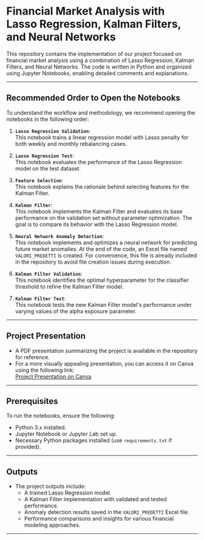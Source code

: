 # Financial Market Analysis with Lasso Regression, Kalman Filters, and Neural Networks

This repository contains the implementation of our project focused on financial market analysis using a combination of Lasso Regression, Kalman Filters, and Neural Networks. The code is written in Python and organized using Jupyter Notebooks, enabling detailed comments and explanations.

---

## Recommended Order to Open the Notebooks

To understand the workflow and methodology, we recommend opening the notebooks in the following order:

1. **`Lasso Regression Validation`**:  
   This notebook trains a linear regression model with Lasso penalty for both weekly and monthly rebalancing cases.

2. **`Lasso Regression Test`**:  
   This notebook evaluates the performance of the Lasso Regression model on the test dataset.

3. **`Feature Selection`**:  
   This notebook explains the rationale behind selecting features for the Kalman Filter.

4. **`Kalman Filter`**:  
   This notebook implements the Kalman Filter and evaluates its base performance on the validation set without parameter optimization. The goal is to compare its behavior with the Lasso Regression model.

5. **`Neural Network Anomaly Detection`**:  
   This notebook implements and optimizes a neural network for predicting future market anomalies. At the end of the code, an Excel file named `VALORI_PREDETTI` is created. For convenience, this file is already included in the repository to avoid file creation issues during execution.

6. **`Kalman Filter Validation`**:  
   This notebook identifies the optimal hyperparameter for the classifier threshold to refine the Kalman Filter model.

7. **`Kalman Filter Test`**:  
   This notebook tests the new Kalman Filter model's performance under varying values of the alpha exposure parameter.

---

## Project Presentation

- A PDF presentation summarizing the project is available in the repository for reference.  
- For a more visually appealing presentation, you can access it on Canva using the following link:  
  [Project Presentation on Canva](https://www.canva.com/design/DAGGOhPhAbo/7hebG9Wt6jVbkB2kBKlU5w/edit?utm_content=DAGGOhPhAbo&utm_campaign=designshare&utm_medium=link2&utm_source=sharebutton)

---

## Prerequisites

To run the notebooks, ensure the following:
- Python 3.x installed.
- Jupyter Notebook or Jupyter Lab set up.
- Necessary Python packages installed (use `requirements.txt` if provided).

---

## Outputs

- The project outputs include:
  - A trained Lasso Regression model.
  - A Kalman Filter implementation with validated and tested performance.
  - Anomaly detection results saved in the `VALORI_PREDETTI` Excel file.
  - Performance comparisons and insights for various financial modeling approaches.

---
